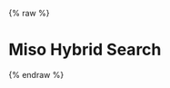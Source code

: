 {% raw %}
<h1 class="hero-title">Miso Hybrid Search</h1>
<div id="miso-hybrid-search-combo" class="miso-hybrid-search-combo"></div>
<script>
const misocmd = window.misocmd || (window.misocmd = []);
misocmd.push(async () => {
  // setup client
  const MisoClient = window.MisoClient;
  const client = new MisoClient(window.DEFAULT_ASK_API_KEY);
  const workflow = client.ui.hybridSearch;
  workflow.useApi({
    facets: ['categories'],
  });
  // render DOM and get elements
  await client.ui.ready;
  const { templates, wireAnswerBox } = MisoClient.ui.defaults.hybridSearch;
  const rootElement = document.querySelector('#miso-hybrid-search-combo');
  rootElement.innerHTML = templates.root();
  wireAnswerBox(client, rootElement);
  // start query if specified in URL
  workflow.autoQuery();
});
</script>
{% endraw %}
